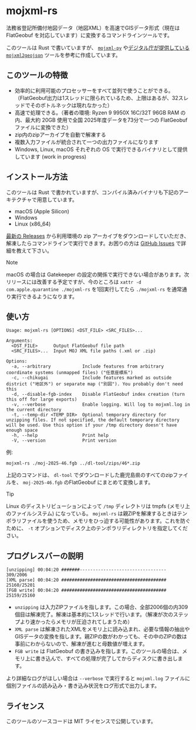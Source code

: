 # mojxml-rs

法務省登記所備付地図データ（地図XML）を高速でGISデータ形式（現在は FlatGeobuf を対応しています）に変換するコマンドラインツールです。

このツールは Rust で書いていますが、 [`mojxml-py`](https://github.com/ciscorn/mojxml-py) や[デジタル庁が提供している `mojxml2geojson`](https://github.com/digital-go-jp/mojxml2geojson) ツールを参考に作成しています。

## このツールの特徴

* 効率的に利用可能のプロセッサーをすべて並列で使うことができる。（FlatGeobuf出力は1スレッドに限られているため、上限はあるが、32スレッドでそのボトルネックは現れなかった）
* 高速で処理できる。（著者の環境: Ryzen 9 9950X 16C/32T 96GB RAM の内、最大約 20GB 使用で全国 2025年度データを73分で一つの FlatGeobuf ファイルに変換できた）
* zip内のzipアーカイブを自動で解凍する
* 複数入力ファイルが統合されて一つの出力ファイルになります
* Windows, Linux, macOS それぞれの OS で実行できるバイナリとして提供しています (work in progress)

## インストール方法

このツールは Rust で書かれていますが、コンパイル済みバイナリも下記のアーキテクチャで用意しています。

* macOS (Apple Silicon)
* Windows
* Linux (x86_64)

[最新の Releases](https://github.com/KotobaMedia/mojxml-rs/releases) から利用環境の zip アーカイブをダウンロードしていただき、解凍したらコマンドラインで実行できます。お困りの方は [GitHub Issues](https://github.com/KotobaMedia/mojxml-rs/issues) で詳細を教えて下さい。

> [!NOTE]
> macOS の場合は Gatekeeper の設定の関係で実行できない場合があります。次リリースには改善する予定ですが、今のところは `xattr -d com.apple.quarantine ./mojxml-rs` を1回実行してたら `./mojxml-rs` を通常通り実行できるようになります。

## 使い方

```
Usage: mojxml-rs [OPTIONS] <DST_FILE> <SRC_FILES>...

Arguments:
  <DST_FILE>      Output FlatGeobuf file path
  <SRC_FILES>...  Input MOJ XML file paths (.xml or .zip)

Options:
  -a, --arbitrary            Include features from arbitrary coordinate systems (unmapped files) ("任意座標系")
  -c, --chikugai             Include features marked as outside district ("地区外") or separate map ("別図"). You probably don't need this
  -d, --disable-fgb-index    Disable FlatGeobuf index creation (turn this off for large exports)
  -v, --verbose              Enable logging. Will log to mojxml.log in the current directory
  -t, --temp-dir <TEMP_DIR>  Optional temporary directory for unzipping files. If not specified, the default temporary directory will be used. Use this option if your /tmp directory doesn't have enough space
  -h, --help                 Print help
  -V, --version              Print version
```

例:

```
mojxml-rs ./moj-2025-46.fgb ../dl-tool/zips/46*.zip
```

上記のコマンドは、 `dl-tool` でダウンロードした鹿児島県のすべてのzipファイルを、 `moj-2025-46.fgb` のFlatGeobuf にまとめて変換します。

> [!TIP]
> Linux のディストリビューションによって `/tmp` ディレクトリは tmpfs (メモリ上のファイルシステム) になっている。 `mojxml-rs` は親ZIPを解凍するときはテンポラリファイルを使うため、メモリをひっ迫する可能性があります。これを防ぐために、 `-t` オプションでディスク上のテンポラリディレクトリを指定してください。

## プログレスバーの説明

```
[unzipping] 00:04:20 #######---------------------------------     309/2006
[XML parse] 00:04:20 ########################################   25160/25201
[FGB write] 00:04:20 ########################################   25159/25160
```

* `unzipping` は入力ZIPファイルを指します。この場合、全部2006個の内309個目は解凍完了。解凍は基本的に1スレッドで行います。（解凍が次のステップより速かったらメモリが圧迫されてしまうため）
* `XML parse` は解凍されたXMLをメモリ上に読み込まれ、必要な情報の抽出やGISデータの変換を指します。親ZIPの数がわかっても、その中のZIPの数は事前にわからないので、解凍が進むと母数値が増えます。
* `FGB write` は FlatGeobuf の書き込みを指します。このツールの場合は、メモリ上に書き込んで、すべての処理が完了してからディスクに書き出します。

より詳細なログがほしい場合は `--verbose` で実行すると `mojxml.log` ファイルに個別ファイルの読み込み・書き込み状況をログ形式で出力します。

## ライセンス

このツールのソースコードは MIT ライセンスで公開しています。
